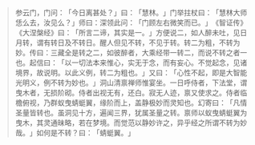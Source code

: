 
> 参云门，门问：​「今日离甚处？​」曰：​「慧林。​」门举拄杖曰：​「慧林大师恁么去，汝见么？​」师曰：深领此问：​「门顾左右微笑而已。​」​《智证传》​《大涅槃经》曰：​「所言二谛，其实是一。​」方便说二，如人醉未吐，见日月转，谓有转日及不转日。醒人但见不转，不见于转。转二为粗，不转为妙。传曰：三藏全是转之二，如彼醉者，大乘经带一转二，而说不转之者一也。起信曰：​「以一切法本来惟心，实无于念，而有妄心。不觉起念，见诸境界，故说明。以此义例，转二为粗也。​」又曰：​「心性不起，即是大智能光明义，例不转为妙也。​」洞山清禀禅师惟宴坐。一日呼侍者，下法堂，谓曳木者，无损阶砌。侍者出视无有，还白。寂无人迹，禀又使求之。侍者临檐俯视，乃群蚁曳蜻蜓翼，缘阶而上，盖静极妙而灵知也。幻寄曰：​「凡情圣量皆转也。虽洞见十方，遍闻三界，犹属圣量之转。禀师以蚁曳蜻蜓翼为曳木，其灵通昧略，若在梦境。而觉范以静妙许之，异乎经之所谓不转为妙哉。​」如何是不转？曰：​「蜻蜓翼。​」
